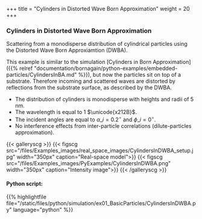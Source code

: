 +++
title = "Cylinders in Distorted Wave Born Approximation"
weight = 20
+++

### Cylinders in Distorted Wave Born Approximation

Scattering from a monodisperse distribution of cylindrical particles using the Distorted Wave Born Approxiamtion (DWBA).

This example is similar to the simulation [Cylinders in Born Approximation]({{% relref "documentation/bornagain/python-examples/embedded-particles/CylindersInBA.md" %}}), but now the particles sit on top of a substrate. Therefore incoming and scattered waves are distorted by reflections from the substrate surface, as described by the DWBA.

* The distribution of cylinders is monodisperse with heights and radii of $5$ nm.
* The wavelength is equal to $1$ $\unicode{x212B}$.
* The incident angles are equal to $\alpha\_i = 0.2 ^{\circ}$ and $\phi\_i = 0^{\circ}$.
* No interference effects from inter-particle correlations (dilute-particles approximation).

{{< galleryscg >}}
{{< figscg src="/files/Examples_images/real_space_images/CylindersInDWBA_setup.jpg" width="350px" caption="Real-space model">}}
{{< figscg src="/files/Examples_images/PyExamples/CylindersInDWBA.png" width="350px" caption="Intensity image">}}
{{< /galleryscg >}}

#### Python script:
{{% highlightfile file="/static/files/python/simulation/ex01_BasicParticles/CylindersInDWBA.py" language="python" %}}
